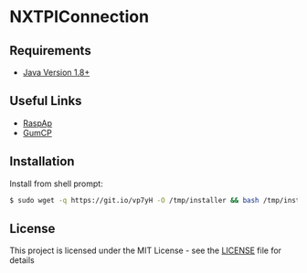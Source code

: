# NXTPIConnection

## Requirements
* [Java Version 1.8+](https://java.com/en/download/)

## Useful Links
* [RaspAp](https://github.com/billz/raspap-webgui)
* [GumCP](https://github.com/gumslone/GumCP)

## Installation

Install from shell prompt:
```sh
$ sudo wget -q https://git.io/vp7yH -O /tmp/installer && bash /tmp/installer
```

## License

This project is licensed under the MIT License - see the [LICENSE](LICENSE) file for details
